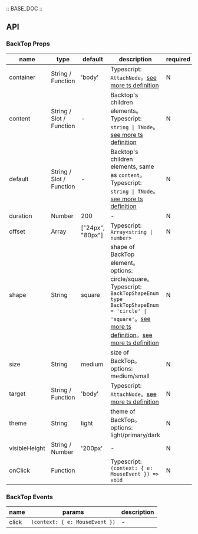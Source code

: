:: BASE_DOC ::

## API

### BackTop Props

name | type | default | description | required
-- | -- | -- | -- | --
container | String / Function | 'body' | Typescript: `AttachNode`。[see more ts definition](https://github.com/Tencent/tdesign-vue-next/blob/develop/packages/components/common.ts) | N
content | String / Slot / Function | - | Backtop's children elements。Typescript: `string \| TNode`。[see more ts definition](https://github.com/Tencent/tdesign-vue-next/blob/develop/packages/components/common.ts) | N
default | String / Slot / Function | - | Backtop's children elements, same as `content`。Typescript: `string \| TNode`。[see more ts definition](https://github.com/Tencent/tdesign-vue-next/blob/develop/packages/components/common.ts) | N
duration | Number | 200 | \- | N
offset | Array | ["24px", "80px"] | Typescript: `Array<string \| number>` | N
shape | String | square | shape of BackTop element。options: circle/square。Typescript: `BackTopShapeEnum ` `type BackTopShapeEnum = 'circle' \| 'square'`。[see more ts definition](https://github.com/Tencent/tdesign-vue-next/blob/develop/packages/components/common.ts)。[see more ts definition](https://github.com/Tencent/tdesign-vue-next/blob/develop/packages/components/back-top/type.ts) | N
size | String | medium | size of BackTop。options: medium/small | N
target | String / Function | 'body' | Typescript: `AttachNode`。[see more ts definition](https://github.com/Tencent/tdesign-vue-next/blob/develop/packages/components/common.ts) | N
theme | String | light | theme of BackTop。options: light/primary/dark | N
visibleHeight | String / Number | '200px' | \- | N
onClick | Function |  | Typescript: `(context: { e: MouseEvent }) => void`<br/> | N

### BackTop Events

name | params | description
-- | -- | --
click | `(context: { e: MouseEvent })` | \-
